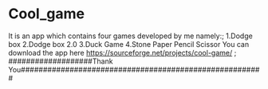 # Cool_game
It is an app which contains four games developed by me namely:;
1.Dodge box
2.Dodge box 2.0
3.Duck Game
4.Stone Paper Pencil Scissor
You can download the app here https://sourceforge.net/projects/cool-game/ ;
###################Thank You#######################################################
